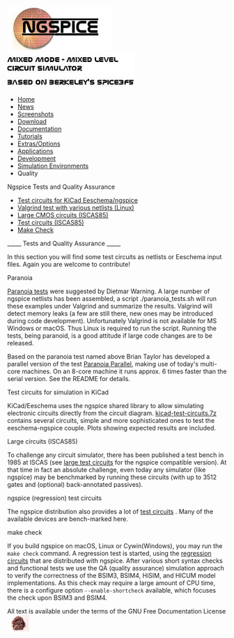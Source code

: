 ![NGSPICE](./images/nglogo.jpg) ![Mixed mode - mixed level circuit simulator - based on Berkeley's Spice3f5](./images/ngtext2.jpg) [](https://sourceforge.net/projects/ngspice)

-   [Home](./index.html)
-   [News](./news.html)
-   [Screenshots](https://sourceforge.net/projects/ngspice/)
-   [Download](./download.html)
-   [Documentation](./docs.html)
-   [Tutorials](./tutorials.html)
-   [Extras/Options](./extras.html)
-   [Applications](./applic.html)
-   [Development](./devel.html)
-   [Simulation Environments](./resources.html)
-   Quality

Ngspice Tests and Quality Assurance

-   [Test circuits for KiCad Eeschema/ngspice](applic.html#KiCad)
-   [Valgrind test with various netlists (Linux)](applic.html#para)
-   [Large CMOS circuits (ISCAS85)](applic.html#lcir)
-   [Test circuits (ISCAS85)](applic.html#test)
-   [Make Check](applic.html#mchk)

\_\_\_\_\_ Tests and Quality Assurance \_\_\_\_\_

In this section you will find some test circuits as netlists or Eeschema input files. Again you are welcome to contribute!

Paranoia

[Paranoia tests](./tests/paranoia.7z) were suggested by Dietmar Warning. A large number of ngspice netlists has been assembled, a script ./paranoia\_tests.sh will run these examples under Valgrind and summarize the results. Valgrind will detect memory leaks (a few are still there, new ones may be introduced during code development). Unfortunately Valgrind is not available for MS Windows or macOS. Thus Linux is required to run the script. Running the tests, being paranoid, is a good attitude if large code changes are to be released.

Based on the paranoia test named above Brian Taylor has developed a parallel version of the test [Paranoia Parallel](./tests/paranoia_parallel.7z), making use of today's multi-core machines. On an 8-core machine it runs approx. 6 times faster than the serial version. See the README for details.

Test circuits for simulation in KiCad

KiCad/Eeschema uses the ngspice shared library to allow simulating electronic circuits directly from the circuit diagram. [kicad-test-circuits.7z](./tests/kicad-test-circuits.7z) contains several circuits, simple and more sophisticated ones to test the eeschema-ngspice couple. Plots showing expected results are included.

Large circuits (ISCAS85)

To challenge any circuit simulator, there has been published a test bench in 1985 at ISCAS (see [large test circuits](./tests/iscas85Circuits.7z) for the ngspice compatible version). At that time in fact an absolute challenge, even today any simulator (like ngspice) may be benchmarked by running these circuits (with up to 3512 gates and (optional) back-annotated passives).

ngspice (regression) test circuits

The ngspice distribution also provides a lot of [test circuits](https://sourceforge.net/p/ngspice/ngspice/ci/master/tree/tests) . Many of the available devices are bench-marked here.

make check

If you build ngspice on macOS, Linux or Cywin(Windows), you may run the `make check` command. A regression test is started, using the [regression circuits](https://sourceforge.net/p/ngspice/ngspice/ci/master/tree/tests/regression) that are distributed with ngspice. After various short syntax checks and functional tests we use the QA (quality assurance) simulation approach to verify the correctness of the BSIM3, BSIM4, HiSIM, and HICUM model implementations. As this check may require a large amount of CPU time, there is a configure option `--enable-shortcheck` available, which focuses the check upon BSIM3 and BSIM4.

 All text is available under the terms of the GNU Free Documentation License ![](./images/spice.jpg)
